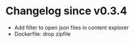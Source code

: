 # Changelog since v0.3.4
- Add filter to open json files in content explorer 
- Dockerfile: drop zipfile 
